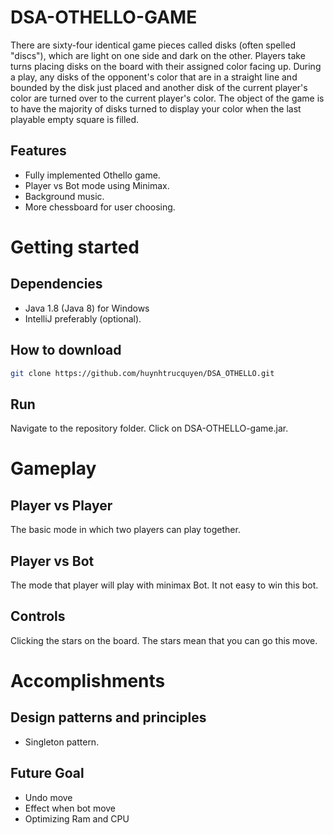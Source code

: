 ﻿# DSA-OTHELLO-GAME
There are sixty-four identical game pieces called disks (often spelled "discs"), which are light on one side and dark on the other. Players take turns placing disks on the board with their assigned color facing up. During a play, any disks of the opponent's color that are in a straight line and bounded by the disk just placed and another disk of the current player's color are turned over to the current player's color. The object of the game is to have the majority of disks turned to display your color when the last playable empty square is filled.

## Features
* Fully implemented Othello game.
* Player vs Bot mode using Minimax.
* Background music.
* More chessboard for user choosing.

# Getting started
## Dependencies
* Java 1.8 (Java 8) for Windows
* IntelliJ preferably (optional).
## How to download
```bash
git clone https://github.com/huynhtrucquyen/DSA_OTHELLO.git 
```
## Run
Navigate to the repository folder. Click on DSA-OTHELLO-game.jar.
# Gameplay
## Player vs Player
The basic mode in which two players can play together.
## Player vs Bot
The mode that player will play with minimax Bot. It not easy to win this bot. 
## Controls
Clicking the stars on the board. The stars mean that you can go this move.

# Accomplishments
## Design patterns and principles
* Singleton pattern.

## Future Goal
* Undo move
* Effect when bot move
* Optimizing Ram and CPU

